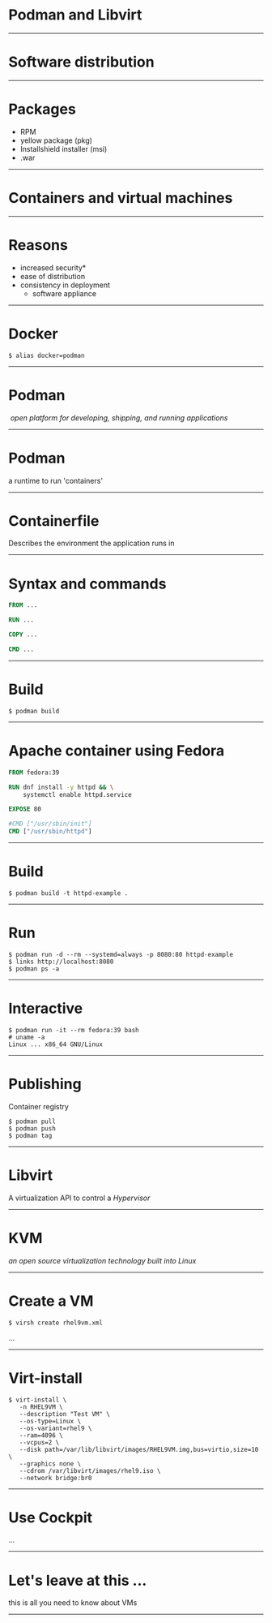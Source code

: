 
# Podman and Libvirt

---

# Software distribution


---

# Packages

 - RPM
 - yellow package (pkg)
 - Installshield installer (msi)
 - .war


---

# Containers and virtual machines

---

# Reasons

  - increased security*
  - ease of distribution
  - consistency in deployment
	  - software appliance

---

# Docker

```
$ alias docker=podman
```

---

# Podman

 _open platform for developing, shipping, and running applications_

---

# Podman

a runtime to run 'containers'


---
# Containerfile

Describes the environment the application runs in

---

# Syntax and commands

```dockerfile
FROM ...

RUN ...

COPY ...

CMD ...
```

---

# Build

```
$ podman build
```


---

# Apache container using Fedora

```dockerfile
FROM fedora:39

RUN dnf install -y httpd && \
    systemctl enable httpd.service

EXPOSE 80

#CMD ["/usr/sbin/init"]
CMD ["/usr/sbin/httpd"]
```

---

# Build

```
$ podman build -t httpd-example .
```

---

# Run

```
$ podman run -d --rm --systemd=always -p 8080:80 httpd-example
$ links http://localhost:8080
$ podman ps -a
```

---

# Interactive

```
$ podman run -it --rm fedora:39 bash
# uname -a
Linux ... x86_64 GNU/Linux
```

---

# Publishing

Container registry
```
$ podman pull
$ podman push
$ podman tag
```

---

# Libvirt

A virtualization API to control a _Hypervisor_

---

# KVM

_an open source virtualization technology built into Linux_

---

# Create a VM

```
$ virsh create rhel9vm.xml
```

...

---

# Virt-install

```
$ virt-install \
   -n RHEL9VM \
   --description "Test VM" \
   --os-type=Linux \
   --os-variant=rhel9 \
   --ram=4096 \
   --vcpus=2 \
   --disk path=/var/lib/libvirt/images/RHEL9VM.img,bus=virtio,size=10 \
   --graphics none \
   --cdrom /var/libvirt/images/rhel9.iso \
   --network bridge:br0
```
---

# Use Cockpit

...

---

# Let's leave at this ...

this is all you need to know about VMs

---

